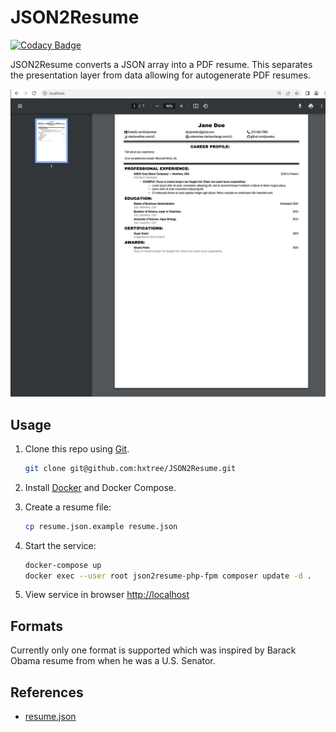 # JSON2Resume

[![Codacy Badge](https://api.codacy.com/project/badge/Grade/d96205a06e2a45838b782cc23b07ea95)](https://app.codacy.com/gh/hxtree/JSON2Resume/)

JSON2Resume converts a JSON array into a PDF resume. This separates the presentation layer from data allowing for autogenerate PDF resumes.

![Resume Example](https://github.com/hxtree/JSON2Resume/raw/master/docs/example.png "Screenshot")

## Usage

1. Clone this repo using [Git](https://git-scm.com/downloads).
    ```bash
    git clone git@github.com:hxtree/JSON2Resume.git
    ```

2. Install [Docker](https://docs.docker.com/get-docker/) and Docker Compose.

3. Create a resume file:

    ```bash
    cp resume.json.example resume.json
    ```

4. Start the service:

    ```bash
    docker-compose up
    docker exec --user root json2resume-php-fpm composer update -d .
    ```

5. View service in browser [http://localhost](http://localhost)

## Formats

Currently only one format is supported which was inspired by Barack Obama resume from when he was a U.S. Senator.

## References

- [resume.json](https://gist.github.com/hxtree/6a0990af34040740ae7f5bd290814dd6)